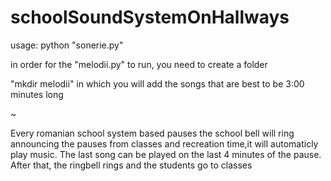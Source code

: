 # schoolSoundSystemOnHallways 

usage: python "sonerie.py"

in order for the "melodii.py" to run, you need to create a folder

"mkdir melodii" in which you will add the songs that are best to be 3:00 minutes long

~ 

Every romanian school system based pauses 
the school bell will ring announcing the pauses
from classes and recreation time,it will automaticly play music.
The last song can be played on the last 4 minutes of the pause.
After that, the ringbell rings and the students go to classes

